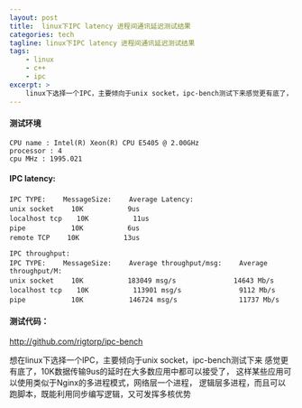 ```yaml
---
layout: post
title:  linux下IPC latency 进程间通讯延迟测试结果
categories: tech
tagline: linux下IPC latency 进程间通讯延迟测试结果
tags:
    - linux
    - c++
    - ipc
excerpt: >
    linux下选择一个IPC，主要倾向于unix socket，ipc-bench测试下来感觉更有底了，10K数据传输9us的延时在大多数应用中都可以接受了
---
```

#### 测试环境
```
CPU name : Intel(R) Xeon(R) CPU E5405 @ 2.00GHz
processor : 4
cpu MHz : 1995.021
```

#### IPC latency:
```
IPC TYPE: 　　MessageSize: 　　Average Latency:
unix socket 　　10K 　　　　　　9us
localhost tcp 　 10K 　　　　　　11us
pipe 　　　　　  10K 　　　　　　6us
remote TCP 　　10K 　　　　　　13us

IPC throughput:
IPC TYPE: 　　MessageSize: 　　Average throughput/msg: 　　Average throughput/M:
unix socket 　　10K 　　　　　　183049 msg/s 　　　　　　　　14643 Mb/s
localhost tcp 　 10K 　　　　　　113901 msg/s 　　　　　　　　9112 Mb/s
pipe 　　　　　  10K 　　　　　  146724 msg/s 　　　　　　　　 11737 Mb/s

```
#### 测试代码：
http://github.com/rigtorp/ipc-bench

想在linux下选择一个IPC，主要倾向于unix socket，ipc-bench测试下来
感觉更有底了，10K数据传输9us的延时在大多数应用中都可以接受了，
这样某些应用可以使用类似于Nginx的多进程模式，网络层一个进程，
逻辑层多进程，而且可以跑脚本，既能利用同步编写逻辑，又可发挥多核优势

